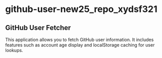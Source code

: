# github-user-new25_repo_xydsf321

## GitHub User Fetcher

This application allows you to fetch GitHub user information. It includes features such as account age display and localStorage caching for user lookups.